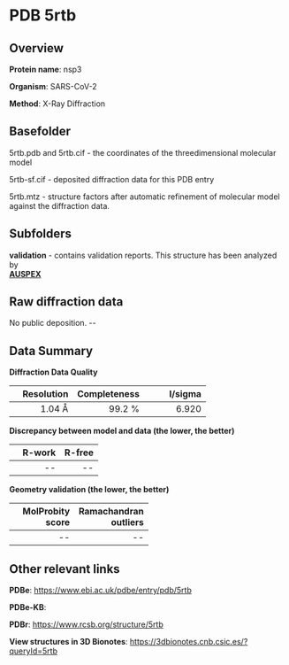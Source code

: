 # PDB 5rtb

## Overview

**Protein name**: nsp3

**Organism**: SARS-CoV-2

**Method**: X-Ray Diffraction



## Basefolder

5rtb.pdb and 5rtb.cif - the coordinates of the threedimensional molecular model

5rtb-sf.cif - deposited diffraction data for this PDB entry

5rtb.mtz - structure factors after automatic refinement of molecular model against the diffraction data.

## Subfolders





**validation** - contains validation reports. This structure has been analyzed by <br>[**AUSPEX**](https://github.com/thorn-lab/coronavirus_structural_task_force/tree/master/pdb/nsp3/SARS-CoV-2/5rtb/validation/auspex)     



## Raw diffraction data

No public deposition. --<br> 

## Data Summary
**Diffraction Data Quality**

|   | Resolution | Completeness| I/sigma |
|---|-------------:|----------------:|--------------:|
|   |1.04 Å|99.2  %|<img width=50/>6.920|

**Discrepancy between model and data (the lower, the better)**

|   | **R-work**| **R-free**   
|---|-------------:|----------------:|           
||--|--|

**Geometry validation (the lower, the better)**

|   |**MolProbity<br>score**| **Ramachandran<br>outliers** 
|---|-------------:|----------------:|
||--|--|

 

 



## Other relevant links 
**PDBe**:  https://www.ebi.ac.uk/pdbe/entry/pdb/5rtb

**PDBe-KB**:  
 
**PDBr**: https://www.rcsb.org/structure/5rtb 

**View structures in 3D Bionotes**: https://3dbionotes.cnb.csic.es/?queryId=5rtb

